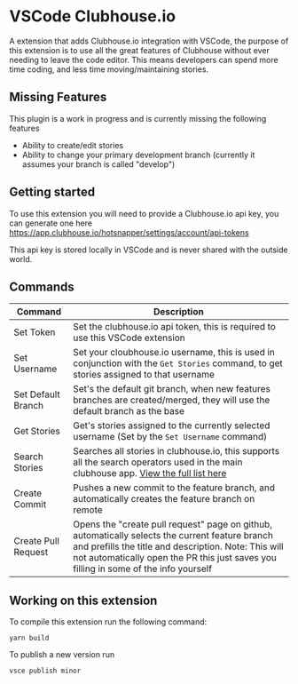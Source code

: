 # VSCode Clubhouse.io

A extension that adds Clubhouse.io integration with VSCode, the purpose of this extension is 
to use all the great features of Clubhouse without ever needing to leave the code editor. This means developers can spend more time coding, and less time moving/maintaining stories.

## Missing Features

This plugin is a work in progress and is currently missing the following features

- Ability to create/edit stories
- Ability to change your primary development branch (currently it assumes your branch is called "develop")

## Getting started

To use this extension you will need to provide a Clubhouse.io api key, you can generate one here https://app.clubhouse.io/hotsnapper/settings/account/api-tokens

This api key is stored locally in VSCode and is never shared with the outside world.

## Commands

| Command | Description |
|---|---|
| Set Token | Set the clubhouse.io api token, this is required to use this VSCode extension |
| Set Username | Set your cloubhouse.io username, this is used in conjunction with the `Get Stories` command, to get stories assigned to that username |
| Set Default Branch | Set's the default git branch, when new features branches are created/merged, they will use the default branch as the base |
| Get Stories| Get's stories assigned to the currently selected username (Set by the `Set Username` command) |
| Search Stories | Searches all stories in clubhouse.io, this supports all the search operators used in the main clubhouse app. [View the full list here](https://help.clubhouse.io/hc/en-us/articles/360000046646-Searching-in-Clubhouse-Story-Search) |
| Create Commit | Pushes a new commit to the feature branch, and automatically creates the feature branch on remote |
| Create Pull Request | Opens the "create pull request" page on github, automatically selects the current feature branch and prefills the title and description. Note: This will not automatically open the PR this just saves you filling in some of the info yourself |

## Working on this extension

To compile this extension run the following command:

`yarn build`

To publish a new version run 

`vsce publish minor`